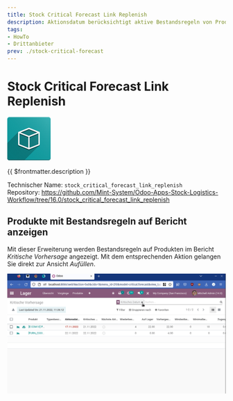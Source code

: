 ```yaml
---
title: Stock Critical Forecast Link Replenish
description: Aktionsdatum berücksichtigt aktive Bestandsregeln von Produkten.
tags:
- HowTo
- Drittanbieter
prev: ./stock-critical-forecast
---
```

# Stock Critical Forecast Link Replenish
![icon_oms_box](attachments/icon_oms_box.png)

{{ $frontmatter.description }}

Technischer Name: `stock_critical_forecast_link_replenish`\
Repository: <https://github.com/Mint-System/Odoo-Apps-Stock-Logistics-Workflow/tree/16.0/stock_critical_forecast_link_replenish>

## Produkte mit Bestandsregeln auf Bericht anzeigen

Mit dieser Erweiterung werden Bestandsregeln auf Produkten im Bericht *Kritische Vorhersage* angezeigt. Mit dem entsprechenden Aktion gelangen Sie direkt zur Ansicht *Aufüllen*.

![Stock Critical Forecast Link Replenish](attachments/Stock%20Critical%20Forecast%20Link%20Replenish.gif)
